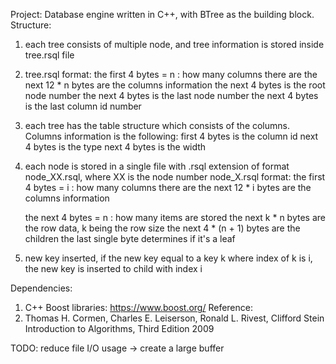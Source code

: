 Project: Database engine written in C++, with BTree as the building block. 
Structure:
1. each tree consists of multiple node, and tree information is stored inside tree.rsql file
2. tree.rsql format:
    the first 4 bytes = n : how many columns there are
    the next 12 * n bytes are the columns information
    the next 4 bytes is the root node number
    the next 4 bytes is the last node number
    the next 4 bytes is the last column id number
3. each tree has the table structure which consists of the columns. Columns information is the following:
    first 4 bytes is the column id
    next 4 bytes is the type
    next 4 bytes is the width
4. each node is stored in a single file with .rsql extension of format node_XX.rsql, where XX is the node number
    node_X.rsql format:
    the first 4 bytes = i : how many columns there are
    the next 12 * i bytes are the columns information
    
    the next 4 bytes = n : how many items are stored
    the next k * n bytes are the row data, k being the row size
    the next 4 * (n + 1) bytes are the children
    the last single byte determines if it's a leaf
5. new key inserted, if the new key equal to a key k where index of k is i, the new key is inserted to child with index i

Dependencies:
1. C++ Boost libraries: https://www.boost.org/
Reference: 
1. Thomas H. Cormen, Charles E. Leiserson, Ronald L. Rivest, Clifford Stein Introduction to Algorithms, Third Edition 2009

TODO: reduce file I/O usage -> create a large buffer